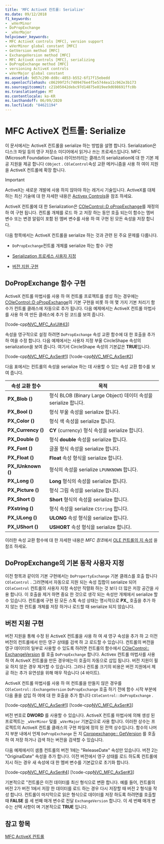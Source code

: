 ```yaml
---
title: 'MFC ActiveX 컨트롤: Serialize'
ms.date: 09/12/2018
f1_keywords:
- _wVerMinor
- DoPropExchange
- _wVerMajor
helpviewer_keywords:
- MFC ActiveX controls [MFC], version support
- wVerMinor global constant [MFC]
- GetVersion method [MFC]
- ExchangeVersion method [MFC]
- MFC ActiveX controls [MFC], serializing
- DoPropExchange method [MFC]
- versioning ActiveX controls
- wVerMajor global constant
ms.assetid: 9d57c290-dd8c-4853-b552-6f17f15ebedd
ms.openlocfilehash: c06299f2fc7409476e4f5e5744ea11c962e3b173
ms.sourcegitcommit: c21b05042debc97d14875e019ee9d698691ffc0b
ms.translationtype: MT
ms.contentlocale: ko-KR
ms.lasthandoff: 06/09/2020
ms.locfileid: "84621194"
---
```

# <a name="mfc-activex-controls-serializing"></a>MFC ActiveX 컨트롤: Serialize

이 문서에서는 ActiveX 컨트롤을 serialize 하는 방법을 설명 합니다. Serialization은 디스크 파일 등의 영구 저장소 미디어에서 읽거나 쓰는 프로세스입니다. MFC (Microsoft Foundation Class) 라이브러리는 클래스의 serialization에 대 한 기본 제공 지원을 제공 합니다 `CObject` . `COleControl`속성 교환 메커니즘을 사용 하 여이 지원을 ActiveX 컨트롤에 확장 합니다.

>[!IMPORTANT]
> ActiveX는 새로운 개발에 사용 하지 않아야 하는 레거시 기술입니다. ActiveX를 대체 하는 최신 기술에 대 한 자세한 내용은 [Activex Controls](activex-controls.md)을 참조 하세요.

ActiveX 컨트롤에 대 한 Serialization은 [COleControl::D oPropExchange](reference/colecontrol-class.md#dopropexchange)를 재정의 하 여 구현 됩니다. 컨트롤 개체를 로드 하 고 저장 하는 동안 호출 되는이 함수는 멤버 변수 또는 변경 알림이 포함 된 멤버 변수를 사용 하 여 구현 된 모든 속성을 저장 합니다.

다음 항목에서는 ActiveX 컨트롤을 serialize 하는 것과 관련 된 주요 문제를 다룹니다.

- `DoPropExchange`컨트롤 개체를 serialize 하는 함수 구현

- [Serialization 프로세스 사용자 지정](#_core_customizing_the_default_behavior_of_dopropexchange)

- [버전 지원 구현](#_core_implementing_version_support)

## <a name="implementing-the-dopropexchange-function"></a><a name="_core_implementing_the_dopropexchange_function"></a>DoPropExchange 함수 구현

ActiveX 컨트롤 마법사를 사용 하 여 컨트롤 프로젝트를 생성 하는 경우에는 [COleControl::D oPropExchange](reference/colecontrol-class.md#dopropexchange)의 기본 구현을 비롯 하 여 몇 가지 기본 처리기 함수가 컨트롤 클래스에 자동으로 추가 됩니다. 다음 예제에서는 ActiveX 컨트롤 마법사를 사용 하 여 만든 클래스에 추가 된 코드를 보여 줍니다.

[!code-cpp[NVC_MFC_AxUI#43](codesnippet/cpp/mfc-activex-controls-serializing_1.cpp)]

속성을 영구적으로 설정 하려면 `DoPropExchange` 속성 교환 함수에 대 한 호출을 추가 하 여을 수정 합니다. 다음 예제에서는 사용자 지정 부울 CircleShape 속성의 serialization을 보여 줍니다. 여기서 CircleShape 속성의 기본값은 **TRUE**입니다.

[!code-cpp[NVC_MFC_AxSer#1](codesnippet/cpp/mfc-activex-controls-serializing_2.cpp)]
[!code-cpp[NVC_MFC_AxSer#2](codesnippet/cpp/mfc-activex-controls-serializing_3.cpp)]

다음 표에서는 컨트롤의 속성을 serialize 하는 데 사용할 수 있는 속성 교환 함수를 보여 줍니다.

|속성 교환 함수|목적|
|---------------------------------|-------------|
|**PX_Blob ()**|형식 BLOB (Binary Large Object) 데이터 속성을 serialize 합니다.|
|**PX_Bool ()**|형식 부울 속성을 serialize 합니다.|
|**PX_Color ()**|형식 색 속성을 serialize 합니다.|
|**PX_Currency ()**|**CY** (currency) 형식 속성을 serialize 합니다.|
|**PX_Double ()**|형식 **double** 속성을 serialize 합니다.|
|**PX_Font ()**|글꼴 형식 속성을 serialize 합니다.|
|**PX_Float ()**|**Float** 속성 형식을 serialize 합니다.|
|**PX_IUnknown ()**|형식의 속성을 serialize `LPUNKNOWN` 합니다.|
|**PX_Long ()**|**Long** 형식의 속성을 serialize 합니다.|
|**PX_Picture ()**|형식 그림 속성을 serialize 합니다.|
|**PX_Short ()**|**Short** 형식의 속성을 serialize 합니다.|
|**PXstring ()**|형식 속성을 serialize `CString` 합니다.|
|**PX_ULong ()**|**ULONG** 속성 형식을 serialize 합니다.|
|**PX_UShort ()**|**USHORT** 속성 형식을 serialize 합니다.|

이러한 속성 교환 함수에 대 한 자세한 내용은 *MFC 참조*에서 [OLE 컨트롤의 지 속성](reference/persistence-of-ole-controls.md) 을 참조 하세요.

## <a name="customizing-the-default-behavior-of-dopropexchange"></a><a name="_core_customizing_the_default_behavior_of_dopropexchange"></a>DoPropExchange의 기본 동작 사용자 지정

이전 항목과 같이의 기본 구현에서는 `DoPropertyExchange` 기본 클래스를 호출 합니다 `COleControl` . 그러면에서 자동으로 지원 되는 속성 집합이 serialize 되어 `COleControl` 컨트롤의 사용자 지정 속성만 직렬화 하는 것 보다 더 많은 저장 공간을 사용 합니다. 이 호출을 제거 하면 중요 한 것으로 생각 되는 속성만 개체에서 serialize 할 수 있습니다. 컨트롤에 구현 된 모든 스톡 속성 상태는 명시적으로 **PX_** 호출을 추가 하지 않는 한 컨트롤 개체를 저장 하거나 로드할 때 serialize 되지 않습니다.

## <a name="implementing-version-support"></a><a name="_core_implementing_version_support"></a>버전 지원 구현

버전 지원을 통해 수정 된 ActiveX 컨트롤을 사용 하 여 새 영구 속성을 추가 하 고 이전 버전의 컨트롤에서 만든 영구 상태를 검색 하 고 로드할 수 있습니다. 컨트롤의 버전을 영구 데이터의 일부로 사용할 수 있도록 하려면 컨트롤의 함수에서 [COleControl:: ExchangeVersion](reference/colecontrol-class.md#exchangeversion) 를 호출 `DoPropExchange` 합니다. Activex 컨트롤 마법사를 사용 하 여 ActiveX 컨트롤을 만든 경우에는이 호출이 자동으로 삽입 됩니다. 버전 지원이 필요 하지 않은 경우 제거할 수 있습니다. 그러나 컨트롤 크기의 비용은 버전 지원에서 제공 하는 추가 유연성을 위해 매우 작습니다 (4 바이트).

ActiveX 컨트롤 마법사를 사용 하 여 컨트롤을 만들지 않은 경우를 `COleControl::ExchangeVersion` `DoPropExchange` 호출 하기 전에 함수 시작 부분에 다음 줄을 삽입 하 여에 대 한 호출을 추가 합니다 `COleControl::DoPropExchange` .

[!code-cpp[NVC_MFC_AxSer#1](codesnippet/cpp/mfc-activex-controls-serializing_2.cpp)]
[!code-cpp[NVC_MFC_AxSer#3](codesnippet/cpp/mfc-activex-controls-serializing_4.cpp)]

버전 번호로 **DWORD** 를 사용할 수 있습니다. ActiveX 컨트롤 마법사에 의해 생성 된 프로젝트는 `_wVerMinor` 및를 `_wVerMajor` 기본값으로 사용 합니다. 이러한 상수는 프로젝트의 ActiveX 컨트롤 클래스의 구현 파일에 정의 된 전역 상수입니다. 함수의 나머지 부분 내에서 언제 `DoPropExchange` 든 지 [Cpropexchange:: GetVersion](reference/cpropexchange-class.md#getversion) 를 호출 하 여 저장 하거나 검색 하는 버전을 검색할 수 있습니다.

다음 예제에서이 샘플 컨트롤의 버전 1에는 "ReleaseDate" 속성만 있습니다. 버전 2는 "OriginalDate" 속성을 추가 합니다. 이전 버전에서 영구 상태를 로드 하도록 컨트롤에 지시 하는 경우 새 속성에 대 한 멤버 변수를 기본값으로 초기화 합니다.

[!code-cpp[NVC_MFC_AxSer#4](codesnippet/cpp/mfc-activex-controls-serializing_5.cpp)]
[!code-cpp[NVC_MFC_AxSer#3](codesnippet/cpp/mfc-activex-controls-serializing_4.cpp)]

기본적으로 "컨트롤은 이전 데이터를 최신 형식으로 변환 합니다. 예를 들어, 컨트롤의 버전 2가 버전 1에서 저장 한 데이터를 로드 하는 경우 다시 저장할 때 버전 2 형식을 작성 합니다. 컨트롤이 마지막으로 읽은 형식으로 데이터를 저장 하도록 하려면를 호출할 때 **FALSE** 를 세 번째 매개 변수로 전달 `ExchangeVersion` 합니다. 이 세 번째 매개 변수는 선택 사항이 며 기본적으로 **TRUE** 입니다.

## <a name="see-also"></a>참고 항목

[MFC ActiveX 컨트롤](mfc-activex-controls.md)
